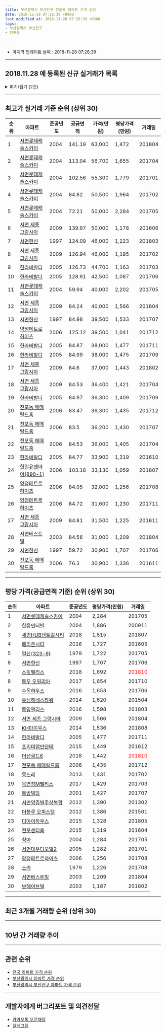 ```yaml
---
title: 부산광역시 부산진구 전포동 아파트 가격 순위
date: 2018-11-28 07:26:39 +0900
last_modified_at: 2018-11-28 07:26:39 +0900
tags:
- 부산광역시 부산진구
- 전포동

---
```


* 마지막 업데이트 날짜 : 2018-11-28 07:26:39

---

## 2018.11.28 에 등록된 신규 실거래가 목록

<details>
<summary>펴기/접기 (2건)</summary>
<div markdown="1">

|아파트|준공년도|공급면적|가격(만원)|평당가격(만원)|거래일|
|---|---|---|---|---|---|
|[더샵골드6](https://search.naver.com/search.naver?query=%EB%B6%80%EC%82%B0%EA%B4%91%EC%97%AD%EC%8B%9C+%EB%B6%80%EC%82%B0%EC%A7%84%EA%B5%AC+%EC%A0%84%ED%8F%AC%EB%8F%99+%EB%8D%94%EC%83%B5%EA%B3%A8%EB%93%9C6)|2018|45.1|18,850|1,379|<span style="color:red">201811</span>|
|[서면노르웨이아침](https://search.naver.com/search.naver?query=%EB%B6%80%EC%82%B0%EA%B4%91%EC%97%AD%EC%8B%9C+%EB%B6%80%EC%82%B0%EC%A7%84%EA%B5%AC+%EC%A0%84%ED%8F%AC%EB%8F%99+%EC%84%9C%EB%A9%B4%EB%85%B8%EB%A5%B4%EC%9B%A8%EC%9D%B4%EC%95%84%EC%B9%A8)|2004|30.49|7,600|822|<span style="color:red">201811</span>|


</div>
</details>

---

## 최고가 실거래 기준 순위 (상위 30)


|순위|아파트|준공년도|공급면적|가격(만원)|평당가격(만원)|거래일|
|---|---|---|---|---|---|---|
|1|[서면롯데캐슬스카이](https://search.naver.com/search.naver?query=%EB%B6%80%EC%82%B0%EA%B4%91%EC%97%AD%EC%8B%9C+%EB%B6%80%EC%82%B0%EC%A7%84%EA%B5%AC+%EC%A0%84%ED%8F%AC%EB%8F%99+%EC%84%9C%EB%A9%B4%EB%A1%AF%EB%8D%B0%EC%BA%90%EC%8A%AC%EC%8A%A4%EC%B9%B4%EC%9D%B4)|2004|141.19|63,000|1,472|201804|
|2|[서면롯데캐슬스카이](https://search.naver.com/search.naver?query=%EB%B6%80%EC%82%B0%EA%B4%91%EC%97%AD%EC%8B%9C+%EB%B6%80%EC%82%B0%EC%A7%84%EA%B5%AC+%EC%A0%84%ED%8F%AC%EB%8F%99+%EC%84%9C%EB%A9%B4%EB%A1%AF%EB%8D%B0%EC%BA%90%EC%8A%AC%EC%8A%A4%EC%B9%B4%EC%9D%B4)|2004|113.04|56,700|1,655|201704|
|3|[서면롯데캐슬스카이](https://search.naver.com/search.naver?query=%EB%B6%80%EC%82%B0%EA%B4%91%EC%97%AD%EC%8B%9C+%EB%B6%80%EC%82%B0%EC%A7%84%EA%B5%AC+%EC%A0%84%ED%8F%AC%EB%8F%99+%EC%84%9C%EB%A9%B4%EB%A1%AF%EB%8D%B0%EC%BA%90%EC%8A%AC%EC%8A%A4%EC%B9%B4%EC%9D%B4)|2004|102.56|55,300|1,779|201701|
|4|[서면롯데캐슬스카이](https://search.naver.com/search.naver?query=%EB%B6%80%EC%82%B0%EA%B4%91%EC%97%AD%EC%8B%9C+%EB%B6%80%EC%82%B0%EC%A7%84%EA%B5%AC+%EC%A0%84%ED%8F%AC%EB%8F%99+%EC%84%9C%EB%A9%B4%EB%A1%AF%EB%8D%B0%EC%BA%90%EC%8A%AC%EC%8A%A4%EC%B9%B4%EC%9D%B4)|2004|84.82|50,500|1,964|201702|
|5|[서면롯데캐슬스카이](https://search.naver.com/search.naver?query=%EB%B6%80%EC%82%B0%EA%B4%91%EC%97%AD%EC%8B%9C+%EB%B6%80%EC%82%B0%EC%A7%84%EA%B5%AC+%EC%A0%84%ED%8F%AC%EB%8F%99+%EC%84%9C%EB%A9%B4%EB%A1%AF%EB%8D%B0%EC%BA%90%EC%8A%AC%EC%8A%A4%EC%B9%B4%EC%9D%B4)|2004|72.21|50,000|2,284|201705|
|6|[서면 세종 그랑시아](https://search.naver.com/search.naver?query=%EB%B6%80%EC%82%B0%EA%B4%91%EC%97%AD%EC%8B%9C+%EB%B6%80%EC%82%B0%EC%A7%84%EA%B5%AC+%EC%A0%84%ED%8F%AC%EB%8F%99+%EC%84%9C%EB%A9%B4+%EC%84%B8%EC%A2%85+%EA%B7%B8%EB%9E%91%EC%8B%9C%EC%95%84)|2009|139.97|50,000|1,178|201606|
|7|[서면한신](https://search.naver.com/search.naver?query=%EB%B6%80%EC%82%B0%EA%B4%91%EC%97%AD%EC%8B%9C+%EB%B6%80%EC%82%B0%EC%A7%84%EA%B5%AC+%EC%A0%84%ED%8F%AC%EB%8F%99+%EC%84%9C%EB%A9%B4%ED%95%9C%EC%8B%A0)|1997|124.09|46,000|1,223|201803|
|8|[서면 세종 그랑시아](https://search.naver.com/search.naver?query=%EB%B6%80%EC%82%B0%EA%B4%91%EC%97%AD%EC%8B%9C+%EB%B6%80%EC%82%B0%EC%A7%84%EA%B5%AC+%EC%A0%84%ED%8F%AC%EB%8F%99+%EC%84%9C%EB%A9%B4+%EC%84%B8%EC%A2%85+%EA%B7%B8%EB%9E%91%EC%8B%9C%EC%95%84)|2009|126.94|46,000|1,195|201702|
|9|[한라비발디](https://search.naver.com/search.naver?query=%EB%B6%80%EC%82%B0%EA%B4%91%EC%97%AD%EC%8B%9C+%EB%B6%80%EC%82%B0%EC%A7%84%EA%B5%AC+%EC%A0%84%ED%8F%AC%EB%8F%99+%ED%95%9C%EB%9D%BC%EB%B9%84%EB%B0%9C%EB%94%94)|2005|126.73|44,700|1,163|201703|
|10|[한라비발디](https://search.naver.com/search.naver?query=%EB%B6%80%EC%82%B0%EA%B4%91%EC%97%AD%EC%8B%9C+%EB%B6%80%EC%82%B0%EC%A7%84%EA%B5%AC+%EC%A0%84%ED%8F%AC%EB%8F%99+%ED%95%9C%EB%9D%BC%EB%B9%84%EB%B0%9C%EB%94%94)|2005|128.91|42,500|1,087|201706|
|11|[서면롯데캐슬스카이](https://search.naver.com/search.naver?query=%EB%B6%80%EC%82%B0%EA%B4%91%EC%97%AD%EC%8B%9C+%EB%B6%80%EC%82%B0%EC%A7%84%EA%B5%AC+%EC%A0%84%ED%8F%AC%EB%8F%99+%EC%84%9C%EB%A9%B4%EB%A1%AF%EB%8D%B0%EC%BA%90%EC%8A%AC%EC%8A%A4%EC%B9%B4%EC%9D%B4)|2004|59.94|40,000|2,202|201705|
|12|[서면 세종 그랑시아](https://search.naver.com/search.naver?query=%EB%B6%80%EC%82%B0%EA%B4%91%EC%97%AD%EC%8B%9C+%EB%B6%80%EC%82%B0%EC%A7%84%EA%B5%AC+%EC%A0%84%ED%8F%AC%EB%8F%99+%EC%84%9C%EB%A9%B4+%EC%84%B8%EC%A2%85+%EA%B7%B8%EB%9E%91%EC%8B%9C%EC%95%84)|2009|84.24|40,000|1,566|201804|
|13|[서면한신](https://search.naver.com/search.naver?query=%EB%B6%80%EC%82%B0%EA%B4%91%EC%97%AD%EC%8B%9C+%EB%B6%80%EC%82%B0%EC%A7%84%EA%B5%AC+%EC%A0%84%ED%8F%AC%EB%8F%99+%EC%84%9C%EB%A9%B4%ED%95%9C%EC%8B%A0)|1997|84.98|39,500|1,533|201707|
|14|[양정메트로하이츠](https://search.naver.com/search.naver?query=%EB%B6%80%EC%82%B0%EA%B4%91%EC%97%AD%EC%8B%9C+%EB%B6%80%EC%82%B0%EC%A7%84%EA%B5%AC+%EC%A0%84%ED%8F%AC%EB%8F%99+%EC%96%91%EC%A0%95%EB%A9%94%ED%8A%B8%EB%A1%9C%ED%95%98%EC%9D%B4%EC%B8%A0)|2006|125.12|39,500|1,041|201712|
|15|[한라비발디](https://search.naver.com/search.naver?query=%EB%B6%80%EC%82%B0%EA%B4%91%EC%97%AD%EC%8B%9C+%EB%B6%80%EC%82%B0%EC%A7%84%EA%B5%AC+%EC%A0%84%ED%8F%AC%EB%8F%99+%ED%95%9C%EB%9D%BC%EB%B9%84%EB%B0%9C%EB%94%94)|2005|84.87|38,000|1,477|201711|
|16|[한라비발디](https://search.naver.com/search.naver?query=%EB%B6%80%EC%82%B0%EA%B4%91%EC%97%AD%EC%8B%9C+%EB%B6%80%EC%82%B0%EC%A7%84%EA%B5%AC+%EC%A0%84%ED%8F%AC%EB%8F%99+%ED%95%9C%EB%9D%BC%EB%B9%84%EB%B0%9C%EB%94%94)|2005|84.99|38,000|1,475|201709|
|17|[서면 세종 그랑시아](https://search.naver.com/search.naver?query=%EB%B6%80%EC%82%B0%EA%B4%91%EC%97%AD%EC%8B%9C+%EB%B6%80%EC%82%B0%EC%A7%84%EA%B5%AC+%EC%A0%84%ED%8F%AC%EB%8F%99+%EC%84%9C%EB%A9%B4+%EC%84%B8%EC%A2%85+%EA%B7%B8%EB%9E%91%EC%8B%9C%EC%95%84)|2009|84.6|37,000|1,443|201802|
|18|[서면 세종 그랑시아](https://search.naver.com/search.naver?query=%EB%B6%80%EC%82%B0%EA%B4%91%EC%97%AD%EC%8B%9C+%EB%B6%80%EC%82%B0%EC%A7%84%EA%B5%AC+%EC%A0%84%ED%8F%AC%EB%8F%99+%EC%84%9C%EB%A9%B4+%EC%84%B8%EC%A2%85+%EA%B7%B8%EB%9E%91%EC%8B%9C%EC%95%84)|2009|84.53|36,400|1,421|201704|
|19|[한라비발디](https://search.naver.com/search.naver?query=%EB%B6%80%EC%82%B0%EA%B4%91%EC%97%AD%EC%8B%9C+%EB%B6%80%EC%82%B0%EC%A7%84%EA%B5%AC+%EC%A0%84%ED%8F%AC%EB%8F%99+%ED%95%9C%EB%9D%BC%EB%B9%84%EB%B0%9C%EB%94%94)|2005|84.97|36,300|1,409|201709|
|20|[전포동 에메랄드홈](https://search.naver.com/search.naver?query=%EB%B6%80%EC%82%B0%EA%B4%91%EC%97%AD%EC%8B%9C+%EB%B6%80%EC%82%B0%EC%A7%84%EA%B5%AC+%EC%A0%84%ED%8F%AC%EB%8F%99+%EC%A0%84%ED%8F%AC%EB%8F%99+%EC%97%90%EB%A9%94%EB%9E%84%EB%93%9C%ED%99%88)|2006|83.47|36,300|1,435|201712|
|21|[전포동 에메랄드홈](https://search.naver.com/search.naver?query=%EB%B6%80%EC%82%B0%EA%B4%91%EC%97%AD%EC%8B%9C+%EB%B6%80%EC%82%B0%EC%A7%84%EA%B5%AC+%EC%A0%84%ED%8F%AC%EB%8F%99+%EC%A0%84%ED%8F%AC%EB%8F%99+%EC%97%90%EB%A9%94%EB%9E%84%EB%93%9C%ED%99%88)|2006|83.5|36,200|1,430|201707|
|22|[전포동 에메랄드홈](https://search.naver.com/search.naver?query=%EB%B6%80%EC%82%B0%EA%B4%91%EC%97%AD%EC%8B%9C+%EB%B6%80%EC%82%B0%EC%A7%84%EA%B5%AC+%EC%A0%84%ED%8F%AC%EB%8F%99+%EC%A0%84%ED%8F%AC%EB%8F%99+%EC%97%90%EB%A9%94%EB%9E%84%EB%93%9C%ED%99%88)|2006|84.53|36,000|1,405|201704|
|23|[한라비발디](https://search.naver.com/search.naver?query=%EB%B6%80%EC%82%B0%EA%B4%91%EC%97%AD%EC%8B%9C+%EB%B6%80%EC%82%B0%EC%A7%84%EA%B5%AC+%EC%A0%84%ED%8F%AC%EB%8F%99+%ED%95%9C%EB%9D%BC%EB%B9%84%EB%B0%9C%EB%94%94)|2005|84.77|33,900|1,319|201610|
|24|[한일유앤아이(890-1)](https://search.naver.com/search.naver?query=%EB%B6%80%EC%82%B0%EA%B4%91%EC%97%AD%EC%8B%9C+%EB%B6%80%EC%82%B0%EC%A7%84%EA%B5%AC+%EC%A0%84%ED%8F%AC%EB%8F%99+%ED%95%9C%EC%9D%BC%EC%9C%A0%EC%95%A4%EC%95%84%EC%9D%B4%28890-1%29)|2006|103.18|33,130|1,059|201807|
|25|[양정메트로하이츠](https://search.naver.com/search.naver?query=%EB%B6%80%EC%82%B0%EA%B4%91%EC%97%AD%EC%8B%9C+%EB%B6%80%EC%82%B0%EC%A7%84%EA%B5%AC+%EC%A0%84%ED%8F%AC%EB%8F%99+%EC%96%91%EC%A0%95%EB%A9%94%ED%8A%B8%EB%A1%9C%ED%95%98%EC%9D%B4%EC%B8%A0)|2006|84.05|32,000|1,256|201708|
|26|[양정메트로하이츠](https://search.naver.com/search.naver?query=%EB%B6%80%EC%82%B0%EA%B4%91%EC%97%AD%EC%8B%9C+%EB%B6%80%EC%82%B0%EC%A7%84%EA%B5%AC+%EC%A0%84%ED%8F%AC%EB%8F%99+%EC%96%91%EC%A0%95%EB%A9%94%ED%8A%B8%EB%A1%9C%ED%95%98%EC%9D%B4%EC%B8%A0)|2006|84.72|31,600|1,230|201711|
|27|[서면 세종 그랑시아](https://search.naver.com/search.naver?query=%EB%B6%80%EC%82%B0%EA%B4%91%EC%97%AD%EC%8B%9C+%EB%B6%80%EC%82%B0%EC%A7%84%EA%B5%AC+%EC%A0%84%ED%8F%AC%EB%8F%99+%EC%84%9C%EB%A9%B4+%EC%84%B8%EC%A2%85+%EA%B7%B8%EB%9E%91%EC%8B%9C%EC%95%84)|2009|84.81|31,500|1,225|201611|
|28|[서면베스트빌](https://search.naver.com/search.naver?query=%EB%B6%80%EC%82%B0%EA%B4%91%EC%97%AD%EC%8B%9C+%EB%B6%80%EC%82%B0%EC%A7%84%EA%B5%AC+%EC%A0%84%ED%8F%AC%EB%8F%99+%EC%84%9C%EB%A9%B4%EB%B2%A0%EC%8A%A4%ED%8A%B8%EB%B9%8C)|2003|84.56|31,000|1,209|201804|
|29|[서면한신](https://search.naver.com/search.naver?query=%EB%B6%80%EC%82%B0%EA%B4%91%EC%97%AD%EC%8B%9C+%EB%B6%80%EC%82%B0%EC%A7%84%EA%B5%AC+%EC%A0%84%ED%8F%AC%EB%8F%99+%EC%84%9C%EB%A9%B4%ED%95%9C%EC%8B%A0)|1997|59.72|30,900|1,707|201706|
|30|[전포동 에메랄드홈](https://search.naver.com/search.naver?query=%EB%B6%80%EC%82%B0%EA%B4%91%EC%97%AD%EC%8B%9C+%EB%B6%80%EC%82%B0%EC%A7%84%EA%B5%AC+%EC%A0%84%ED%8F%AC%EB%8F%99+%EC%A0%84%ED%8F%AC%EB%8F%99+%EC%97%90%EB%A9%94%EB%9E%84%EB%93%9C%ED%99%88)|2006|76.3|30,900|1,336|201611|


---

## 평당 가격(공급면적 기준) 순위 (상위 30)


|순위|아파트|준공년도|평당가격(만원)|거래일|
|---|---|---|---|---|
|1|[서면롯데캐슬스카이](https://search.naver.com/search.naver?query=%EB%B6%80%EC%82%B0%EA%B4%91%EC%97%AD%EC%8B%9C+%EB%B6%80%EC%82%B0%EC%A7%84%EA%B5%AC+%EC%A0%84%ED%8F%AC%EB%8F%99+%EC%84%9C%EB%A9%B4%EB%A1%AF%EB%8D%B0%EC%BA%90%EC%8A%AC%EC%8A%A4%EC%B9%B4%EC%9D%B4)|2004|2,284|201705|
|2|[한웅인터빌](https://search.naver.com/search.naver?query=%EB%B6%80%EC%82%B0%EA%B4%91%EC%97%AD%EC%8B%9C+%EB%B6%80%EC%82%B0%EC%A7%84%EA%B5%AC+%EC%A0%84%ED%8F%AC%EB%8F%99+%ED%95%9C%EC%9B%85%EC%9D%B8%ED%84%B0%EB%B9%8C)|2004|1,886|200911|
|3|[세경HUB센트럴시티](https://search.naver.com/search.naver?query=%EB%B6%80%EC%82%B0%EA%B4%91%EC%97%AD%EC%8B%9C+%EB%B6%80%EC%82%B0%EC%A7%84%EA%B5%AC+%EC%A0%84%ED%8F%AC%EB%8F%99+%EC%84%B8%EA%B2%BDHUB%EC%84%BC%ED%8A%B8%EB%9F%B4%EC%8B%9C%ED%8B%B0)|2018|1,815|201807|
|4|[메리온시티](https://search.naver.com/search.naver?query=%EB%B6%80%EC%82%B0%EA%B4%91%EC%97%AD%EC%8B%9C+%EB%B6%80%EC%82%B0%EC%A7%84%EA%B5%AC+%EC%A0%84%ED%8F%AC%EB%8F%99+%EB%A9%94%EB%A6%AC%EC%98%A8%EC%8B%9C%ED%8B%B0)|2016|1,727|201605|
|5|[일산(323-6)](https://search.naver.com/search.naver?query=%EB%B6%80%EC%82%B0%EA%B4%91%EC%97%AD%EC%8B%9C+%EB%B6%80%EC%82%B0%EC%A7%84%EA%B5%AC+%EC%A0%84%ED%8F%AC%EB%8F%99+%EC%9D%BC%EC%82%B0%28323-6%29)|1979|1,722|201705|
|6|[서면한신](https://search.naver.com/search.naver?query=%EB%B6%80%EC%82%B0%EA%B4%91%EC%97%AD%EC%8B%9C+%EB%B6%80%EC%82%B0%EC%A7%84%EA%B5%AC+%EC%A0%84%ED%8F%AC%EB%8F%99+%EC%84%9C%EB%A9%B4%ED%95%9C%EC%8B%A0)|1997|1,707|201706|
|7|[스윗팰리스](https://search.naver.com/search.naver?query=%EB%B6%80%EC%82%B0%EA%B4%91%EC%97%AD%EC%8B%9C+%EB%B6%80%EC%82%B0%EC%A7%84%EA%B5%AC+%EC%A0%84%ED%8F%AC%EB%8F%99+%EC%8A%A4%EC%9C%97%ED%8C%B0%EB%A6%AC%EC%8A%A4)|2018|1,692|<span style="color:red">201810</span>|
|8|[동우 오필리아](https://search.naver.com/search.naver?query=%EB%B6%80%EC%82%B0%EA%B4%91%EC%97%AD%EC%8B%9C+%EB%B6%80%EC%82%B0%EC%A7%84%EA%B5%AC+%EC%A0%84%ED%8F%AC%EB%8F%99+%EB%8F%99%EC%9A%B0+%EC%98%A4%ED%95%84%EB%A6%AC%EC%95%84)|2017|1,654|201710|
|9|[수목하우스](https://search.naver.com/search.naver?query=%EB%B6%80%EC%82%B0%EA%B4%91%EC%97%AD%EC%8B%9C+%EB%B6%80%EC%82%B0%EC%A7%84%EA%B5%AC+%EC%A0%84%ED%8F%AC%EB%8F%99+%EC%88%98%EB%AA%A9%ED%95%98%EC%9A%B0%EC%8A%A4)|2016|1,653|201706|
|10|[유성해네스타워](https://search.naver.com/search.naver?query=%EB%B6%80%EC%82%B0%EA%B4%91%EC%97%AD%EC%8B%9C+%EB%B6%80%EC%82%B0%EC%A7%84%EA%B5%AC+%EC%A0%84%ED%8F%AC%EB%8F%99+%EC%9C%A0%EC%84%B1%ED%95%B4%EB%84%A4%EC%8A%A4%ED%83%80%EC%9B%8C)|2014|1,620|201504|
|11|[동양팰리스](https://search.naver.com/search.naver?query=%EB%B6%80%EC%82%B0%EA%B4%91%EC%97%AD%EC%8B%9C+%EB%B6%80%EC%82%B0%EC%A7%84%EA%B5%AC+%EC%A0%84%ED%8F%AC%EB%8F%99+%EB%8F%99%EC%96%91%ED%8C%B0%EB%A6%AC%EC%8A%A4)|2016|1,598|201803|
|12|[서면 세종 그랑시아](https://search.naver.com/search.naver?query=%EB%B6%80%EC%82%B0%EA%B4%91%EC%97%AD%EC%8B%9C+%EB%B6%80%EC%82%B0%EC%A7%84%EA%B5%AC+%EC%A0%84%ED%8F%AC%EB%8F%99+%EC%84%9C%EB%A9%B4+%EC%84%B8%EC%A2%85+%EA%B7%B8%EB%9E%91%EC%8B%9C%EC%95%84)|2009|1,566|201804|
|13|[KH마이우스](https://search.naver.com/search.naver?query=%EB%B6%80%EC%82%B0%EA%B4%91%EC%97%AD%EC%8B%9C+%EB%B6%80%EC%82%B0%EC%A7%84%EA%B5%AC+%EC%A0%84%ED%8F%AC%EB%8F%99+KH%EB%A7%88%EC%9D%B4%EC%9A%B0%EC%8A%A4)|2014|1,536|201808|
|14|[한라비발디](https://search.naver.com/search.naver?query=%EB%B6%80%EC%82%B0%EA%B4%91%EC%97%AD%EC%8B%9C+%EB%B6%80%EC%82%B0%EC%A7%84%EA%B5%AC+%EC%A0%84%ED%8F%AC%EB%8F%99+%ED%95%9C%EB%9D%BC%EB%B9%84%EB%B0%9C%EB%94%94)|2005|1,477|201711|
|15|[프리미엄안단테](https://search.naver.com/search.naver?query=%EB%B6%80%EC%82%B0%EA%B4%91%EC%97%AD%EC%8B%9C+%EB%B6%80%EC%82%B0%EC%A7%84%EA%B5%AC+%EC%A0%84%ED%8F%AC%EB%8F%99+%ED%94%84%EB%A6%AC%EB%AF%B8%EC%97%84%EC%95%88%EB%8B%A8%ED%85%8C)|2015|1,449|201612|
|16|[더샵골드6](https://search.naver.com/search.naver?query=%EB%B6%80%EC%82%B0%EA%B4%91%EC%97%AD%EC%8B%9C+%EB%B6%80%EC%82%B0%EC%A7%84%EA%B5%AC+%EC%A0%84%ED%8F%AC%EB%8F%99+%EB%8D%94%EC%83%B5%EA%B3%A8%EB%93%9C6)|2018|1,442|<span style="color:red">201810</span>|
|17|[전포동 에메랄드홈](https://search.naver.com/search.naver?query=%EB%B6%80%EC%82%B0%EA%B4%91%EC%97%AD%EC%8B%9C+%EB%B6%80%EC%82%B0%EC%A7%84%EA%B5%AC+%EC%A0%84%ED%8F%AC%EB%8F%99+%EC%A0%84%ED%8F%AC%EB%8F%99+%EC%97%90%EB%A9%94%EB%9E%84%EB%93%9C%ED%99%88)|2006|1,435|201712|
|18|[몽뜨레](https://search.naver.com/search.naver?query=%EB%B6%80%EC%82%B0%EA%B4%91%EC%97%AD%EC%8B%9C+%EB%B6%80%EC%82%B0%EC%A7%84%EA%B5%AC+%EC%A0%84%ED%8F%AC%EB%8F%99+%EB%AA%BD%EB%9C%A8%EB%A0%88)|2013|1,431|201702|
|19|[목연정M팰리스](https://search.naver.com/search.naver?query=%EB%B6%80%EC%82%B0%EA%B4%91%EC%97%AD%EC%8B%9C+%EB%B6%80%EC%82%B0%EC%A7%84%EA%B5%AC+%EC%A0%84%ED%8F%AC%EB%8F%99+%EB%AA%A9%EC%97%B0%EC%A0%95M%ED%8C%B0%EB%A6%AC%EC%8A%A4)|2017|1,429|201703|
|20|[동방빌라](https://search.naver.com/search.naver?query=%EB%B6%80%EC%82%B0%EA%B4%91%EC%97%AD%EC%8B%9C+%EB%B6%80%EC%82%B0%EC%A7%84%EA%B5%AC+%EC%A0%84%ED%8F%AC%EB%8F%99+%EB%8F%99%EB%B0%A9%EB%B9%8C%EB%9D%BC)|2001|1,427|201707|
|21|[서면앙쥬빌주상복합](https://search.naver.com/search.naver?query=%EB%B6%80%EC%82%B0%EA%B4%91%EC%97%AD%EC%8B%9C+%EB%B6%80%EC%82%B0%EC%A7%84%EA%B5%AC+%EC%A0%84%ED%8F%AC%EB%8F%99+%EC%84%9C%EB%A9%B4%EC%95%99%EC%A5%AC%EB%B9%8C%EC%A3%BC%EC%83%81%EB%B3%B5%ED%95%A9)|2012|1,390|201302|
|22|[더블루 오피스텔](https://search.naver.com/search.naver?query=%EB%B6%80%EC%82%B0%EA%B4%91%EC%97%AD%EC%8B%9C+%EB%B6%80%EC%82%B0%EC%A7%84%EA%B5%AC+%EC%A0%84%ED%8F%AC%EB%8F%99+%EB%8D%94%EB%B8%94%EB%A3%A8+%EC%98%A4%ED%94%BC%EC%8A%A4%ED%85%94)|2012|1,386|201501|
|23|[디아이하우스](https://search.naver.com/search.naver?query=%EB%B6%80%EC%82%B0%EA%B4%91%EC%97%AD%EC%8B%9C+%EB%B6%80%EC%82%B0%EC%A7%84%EA%B5%AC+%EC%A0%84%ED%8F%AC%EB%8F%99+%EB%94%94%EC%95%84%EC%9D%B4%ED%95%98%EC%9A%B0%EC%8A%A4)|2015|1,328|201805|
|24|[전포센티움](https://search.naver.com/search.naver?query=%EB%B6%80%EC%82%B0%EA%B4%91%EC%97%AD%EC%8B%9C+%EB%B6%80%EC%82%B0%EC%A7%84%EA%B5%AC+%EC%A0%84%ED%8F%AC%EB%8F%99+%EC%A0%84%ED%8F%AC%EC%84%BC%ED%8B%B0%EC%9B%80)|2015|1,319|201604|
|25|[청아](https://search.naver.com/search.naver?query=%EB%B6%80%EC%82%B0%EA%B4%91%EC%97%AD%EC%8B%9C+%EB%B6%80%EC%82%B0%EC%A7%84%EA%B5%AC+%EC%A0%84%ED%8F%AC%EB%8F%99+%EC%B2%AD%EC%95%84)|2004|1,284|201705|
|26|[서면대우디오빌2](https://search.naver.com/search.naver?query=%EB%B6%80%EC%82%B0%EA%B4%91%EC%97%AD%EC%8B%9C+%EB%B6%80%EC%82%B0%EC%A7%84%EA%B5%AC+%EC%A0%84%ED%8F%AC%EB%8F%99+%EC%84%9C%EB%A9%B4%EB%8C%80%EC%9A%B0%EB%94%94%EC%98%A4%EB%B9%8C2)|2005|1,282|201701|
|27|[양정메트로하이츠](https://search.naver.com/search.naver?query=%EB%B6%80%EC%82%B0%EA%B4%91%EC%97%AD%EC%8B%9C+%EB%B6%80%EC%82%B0%EC%A7%84%EA%B5%AC+%EC%A0%84%ED%8F%AC%EB%8F%99+%EC%96%91%EC%A0%95%EB%A9%94%ED%8A%B8%EB%A1%9C%ED%95%98%EC%9D%B4%EC%B8%A0)|2006|1,256|201708|
|28|[소라](https://search.naver.com/search.naver?query=%EB%B6%80%EC%82%B0%EA%B4%91%EC%97%AD%EC%8B%9C+%EB%B6%80%EC%82%B0%EC%A7%84%EA%B5%AC+%EC%A0%84%ED%8F%AC%EB%8F%99+%EC%86%8C%EB%9D%BC)|1979|1,226|201708|
|29|[서면베스트빌](https://search.naver.com/search.naver?query=%EB%B6%80%EC%82%B0%EA%B4%91%EC%97%AD%EC%8B%9C+%EB%B6%80%EC%82%B0%EC%A7%84%EA%B5%AC+%EC%A0%84%ED%8F%AC%EB%8F%99+%EC%84%9C%EB%A9%B4%EB%B2%A0%EC%8A%A4%ED%8A%B8%EB%B9%8C)|2003|1,209|201804|
|30|[보해이브빌](https://search.naver.com/search.naver?query=%EB%B6%80%EC%82%B0%EA%B4%91%EC%97%AD%EC%8B%9C+%EB%B6%80%EC%82%B0%EC%A7%84%EA%B5%AC+%EC%A0%84%ED%8F%AC%EB%8F%99+%EB%B3%B4%ED%95%B4%EC%9D%B4%EB%B8%8C%EB%B9%8C)|2003|1,187|201802|


---

## 최근 3개월 거래량 순위 (상위 30)


<div style="width:100%;">
    <canvas id="deal_count_ranking" height="351"></canvas>
</div>


<script>
new Chart(document.getElementById("deal_count_ranking"), {
    type: 'horizontalBar',
    data: {
        labels: ['더샵골드6', '서면롯데캐슬스카이', '서면쌍용플래티넘', '한웅인터빌', '유성해네스타워', '전포시영', '서면대우디오빌2', '전포동위너비타', '스윗팰리스', '서면노르웨이아침', '서면한신', '삼정코아', '양정메트로하이츠', '더블루 오피스텔', '서면앙쥬빌주상복합', '몽뜨레', '경원프라우드-2', '동연아미가', '협성그린피아', '한라비발디', '화신', '대우리치빌', '대동파크', '화신거화2', '디아이하우스', '동우 오필리아', '세경HUB센트럴시티'],
        datasets: [{
            label: '실거래 수',
            data: [12, 10, 8, 5, 5, 4, 4, 4, 4, 3, 3, 3, 3, 3, 3, 3, 2, 2, 1, 1, 1, 1, 1, 1, 1, 1, 1],
            borderColor: "rgba(255, 0, 128, 1)",
            backgroundColor: "rgba(255, 0, 128, 0.5)",
            fill: false,
        }]
    },
    options: {
        responsive: true,
        title: {
            display: true,
            text: '최근 3개월 거래량 순위'
        },
        tooltips: {
            mode: 'index',
            intersect: false,
            callbacks: {
                title: function(tooltipItems, data) {
                    return "실거래 수:";
                },
                label: function(tooltipItem, data) {
                    return data.labels[tooltipItem.index] + ": " + tooltipItem.xLabel;
                }
            }
        },
        hover: {
            mode: 'nearest',
            intersect: true
        },
        scales: {
            xAxes: [{
                display: true,
                scaleLabel: {
                    display: true,
                    labelString: '실거래 수'
                },
                ticks: {
                    suggestedMin: 0,
                }
            }],
            yAxes: [{
                display: true,
                ticks: {
                    autoSkip: false,
                    callback: function(value, index, values) {
                        if (value.length > 15)
                            return value.substr(0, 13) + "...";
                        else
                            return value;
                    }
                },
                scaleLabel: {
                    display: false,
                }
            }]
        }
    }
});

</script>


---

## 10년 간 거래량 추이


<div style="width:100%;">
    <canvas id="deal_progress" height="250"></canvas>
</div>

<script>
new Chart(document.getElementById("deal_progress"), {
    type: 'line',
    data: {
        labels: ['200811','200812','200901','200902','200903','200904','200905','200906','200907','200908','200909','200910','200911','200912','201001','201002','201003','201004','201005','201006','201007','201008','201009','201010','201011','201012','201101','201102','201103','201104','201105','201106','201107','201108','201109','201110','201111','201112','201201','201202','201203','201204','201205','201206','201207','201208','201209','201210','201211','201212','201301','201302','201303','201304','201305','201306','201307','201308','201309','201310','201311','201312','201401','201402','201403','201404','201405','201406','201407','201408','201409','201410','201411','201412','201501','201502','201503','201504','201505','201506','201507','201508','201509','201510','201511','201512','201601','201602','201603','201604','201605','201606','201607','201608','201609','201610','201611','201612','201701','201702','201703','201704','201705','201706','201707','201708','201709','201710','201711','201712','201801','201802','201803','201804','201805','201806','201807','201808','201809','201810','201811'],
        datasets: [{
            label: '실거래 수',
            pointRadius: 1,
            data: [99, 32, 30, 48, 76, 64, 100, 89, 92, 107, 88, 90, 64, 112, 73, 92, 90, 82, 67, 84, 58, 68, 47, 84, 95, 73, 62, 54, 91, 68, 73, 48, 59, 59, 49, 59, 52, 39, 27, 46, 55, 57, 36, 44, 37, 24, 33, 63, 46, 32, 44, 31, 58, 69, 74, 73, 31, 29, 25, 46, 49, 56, 48, 74, 109, 50, 65, 74, 102, 68, 59, 83, 60, 56, 67, 73, 96, 84, 74, 92, 102, 68, 47, 92, 59, 65, 66, 64, 69, 107, 99, 98, 73, 61, 76, 86, 68, 53, 37, 51, 70, 54, 64, 72, 53, 54, 49, 43, 36, 25, 44, 37, 37, 33, 32, 32, 25, 18, 40, 30, 20],
            borderColor: "rgba(255, 201, 14, 1)",
            backgroundColor: "rgba(255, 201, 14, 0.5)",
            fill: true,
        }]
    },
    options: {
        responsive: true,
        title: {
            display: true,
            text: '10년간 거래량 추이'
        },
        tooltips: {
            mode: 'index',
            intersect: false,
        },
        hover: {
            mode: 'nearest',
            intersect: true
        },
        scales: {
            xAxes: [{
                display: true,
                scaleLabel: {
                    display: true,
                    labelString: '년/월'
                }
            }],
            yAxes: [{
                display: true,
                ticks: {
                    suggestedMin: 0,
                },
                scaleLabel: {
                    display: true,
                    labelString: '실거래 수'
                }
            }]
        }
    }
});

</script>


---

## 관련 순위

- [전국 아파트 가격 순위](https://inasie.github.io/apt-ranking/전국)
- [부산광역시 아파트 가격 순위](https://inasie.github.io/apt-ranking/부산광역시)
- [부산광역시 부산진구 아파트 가격 순위](https://inasie.github.io/apt-ranking/부산광역시-부산진구)


---

## 개발자에게 버그리포트 및 의견전달

- [카카오톡 오픈채팅](https://open.kakao.com/o/gLJUAP4)
- [텔레그램](https://t.me/inasie)

